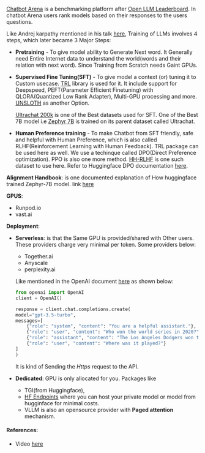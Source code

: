 [Chatbot Arena](https://huggingface.co/spaces/lmsys/chatbot-arena) is a benchmarking platform after [Open LLM Leaderboard](https://huggingface.co/spaces/HuggingFaceH4/open_llm_leaderboard). In chatbot Arena users rank models based on their responses to the users questions.

Like Andrej karpathy mentioned in his talk [here](), Training of LLMs involves 4 steps, which later became 3 Major Steps:

- **Pretraining** - To give model ability to Generate Next word. It Generally need Entire Internet data to understand the world(words and their relation with next word). Since Training from Scratch needs Gaint GPUs.
- **Supervised Fine Tuning(SFT)** - To give model a context (or) tuning it to Custom usecase. [TRL](https://huggingface.co/docs/trl/index) library is used for it. It include support for Deepspeed, PEFT(Parameter Efficient Finetuning) with QLORA(Quantized Low Rank Adapter), Multi-GPU processing and more. [UNSLOTH](https://github.com/unslothai/unsloth) as another Option.

    [Ultrachat 200k](https://huggingface.co/datasets/HuggingFaceH4/ultrachat_200k) is one of the Best datasets used for SFT. One of the Best 7B model i.e [Zephyr 7B](https://huggingface.co/HuggingFaceH4/zephyr-7b-beta) is trained on its parent dataset called Ultrachat. 


- **Human Preference training** - To make Chatbot from SFT friendly, safe and helpful with Human Preference, which is also called RLHF(Reinforcement Learning with Human Feedback). TRL package can be used here as well. We use a techinque called DPO(Direct Preference optimization). PPO is also one more method. [HH-RLHF](https://huggingface.co/datasets/Anthropic/hh-rlhf) is one such dataset to use here. Refer to Huggingface DPO documentation [here](https://huggingface.co/docs/trl/dpo_trainer).


**Alignment Handbook**: is one documented explanation of How huggingface trained Zephyr-7B model. link [here](https://github.com/huggingface/alignment-handbook)

**GPUS**:

- Runpod.io
- vast.ai

**Deployment**:

- **Serverless**: is that the Same GPU is provided/shared with Other users. These providers charge very minimal per token. Some providers below:
    - Together.ai
    - Anyscale
    - perplexity.ai
    
    Like mentioned in the OpenAI document [here](https://platform.openai.com/docs/guides/text-generation/chat-completions-api) as shown below:

    ```python
    from openai import OpenAI
    client = OpenAI()

    response = client.chat.completions.create(
    model="gpt-3.5-turbo",
    messages=[
        {"role": "system", "content": "You are a helpful assistant."},
        {"role": "user", "content": "Who won the world series in 2020?"},
        {"role": "assistant", "content": "The Los Angeles Dodgers won the World Series in 2020."},
        {"role": "user", "content": "Where was it played?"}
    ]
    )
    ```
    It is kind of Sending the *Https* request to the API.

- **Dedicated**: GPU is only allocated for you. Packages like 
    - TGI(from Huggingface), 
    - [HF Endpoints](https://huggingface.co/inference-endpoints) where you can host your private model or model from hugginface for minimal costs. 
    - VLLM is also an opensource provider with **Paged attention** mechanism.

#### References:
- Video [here](https://www.youtube.com/watch?v=Ma4clS-IdhA&ab_channel=NielsRogge)
